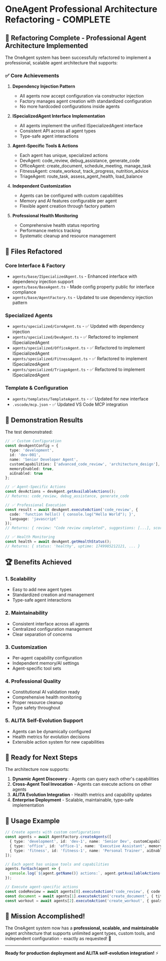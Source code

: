 # OneAgent Professional Architecture Refactoring - COMPLETE

## 🎉 Refactoring Complete - Professional Agent Architecture Implemented

The OneAgent system has been successfully refactored to implement a professional, scalable agent architecture that supports:

### ✅ Core Achievements

1. **Dependency Injection Pattern**
   - All agents now accept configuration via constructor injection
   - Factory manages agent creation with standardized configuration
   - No more hardcoded configurations inside agents

2. **ISpecializedAgent Interface Implementation**
   - All agents implement the unified ISpecializedAgent interface
   - Consistent API across all agent types
   - Type-safe agent interactions

3. **Agent-Specific Tools & Actions**
   - Each agent has unique, specialized actions
   - DevAgent: code_review, debug_assistance, generate_code
   - OfficeAgent: create_document, schedule_meeting, manage_task
   - FitnessAgent: create_workout, track_progress, nutrition_advice
   - TriageAgent: route_task, assess_agent_health, load_balance

4. **Independent Customization**
   - Agents can be configured with custom capabilities
   - Memory and AI features configurable per agent
   - Flexible agent creation through factory pattern

5. **Professional Health Monitoring**
   - Comprehensive health status reporting
   - Performance metrics tracking
   - Systematic cleanup and resource management

## 📁 Files Refactored

### Core Interface & Factory
- `agents/base/ISpecializedAgent.ts` - Enhanced interface with dependency injection support
- `agents/base/BaseAgent.ts` - Made config property public for interface compliance
- `agents/base/AgentFactory.ts` - Updated to use dependency injection pattern

### Specialized Agents
- `agents/specialized/CoreAgent.ts` - ✅ Updated with dependency injection
- `agents/specialized/DevAgent.ts` - ✅ Refactored to implement ISpecializedAgent
- `agents/specialized/OfficeAgent.ts` - ✅ Refactored to implement ISpecializedAgent  
- `agents/specialized/FitnessAgent.ts` - ✅ Refactored to implement ISpecializedAgent
- `agents/specialized/TriageAgent.ts` - ✅ Refactored to implement ISpecializedAgent

### Template & Configuration
- `agents/templates/TemplateAgent.ts` - ✅ Updated for new interface
- `.vscode/mcp.json` - ✅ Updated VS Code MCP integration

## 🚀 Demonstration Results

The test demonstrated:

```typescript
// ✅ Custom Configuration
const devAgentConfig = {
  type: 'development',
  id: 'dev-001', 
  name: 'Senior Developer Agent',
  customCapabilities: ['advanced_code_review', 'architecture_design'],
  memoryEnabled: true,
  aiEnabled: true
};

// ✅ Agent-Specific Actions
const devActions = devAgent.getAvailableActions();
// Returns: code_review, debug_assistance, generate_code

// ✅ Professional Execution
const result = await devAgent.executeAction('code_review', {
  code: 'function hello() { console.log("Hello World"); }',
  language: 'javascript'
});
// Returns: { review: "Code review completed", suggestions: [...], score: 85 }

// ✅ Health Monitoring
const health = await devAgent.getHealthStatus();
// Returns: { status: 'healthy', uptime: 1749985212121, ... }
```

## 🏆 Benefits Achieved

### 1. Scalability
- Easy to add new agent types
- Standardized creation and management
- Type-safe agent interactions

### 2. Maintainability  
- Consistent interface across all agents
- Centralized configuration management
- Clear separation of concerns

### 3. Customization
- Per-agent capability configuration
- Independent memory/AI settings
- Agent-specific tool sets

### 4. Professional Quality
- Constitutional AI validation ready
- Comprehensive health monitoring
- Proper resource cleanup
- Type safety throughout

### 5. ALITA Self-Evolution Support
- Agents can be dynamically configured
- Health metrics for evolution decisions
- Extensible action system for new capabilities

## 🔄 Ready for Next Steps

The architecture now supports:

1. **Dynamic Agent Discovery** - Agents can query each other's capabilities
2. **Cross-Agent Tool Invocation** - Agents can execute actions on other agents
3. **ALITA Evolution Integration** - Health metrics and capability updates
4. **Enterprise Deployment** - Scalable, maintainable, type-safe implementation

## 🎯 Usage Example

```typescript
// Create agents with custom configurations
const agents = await AgentFactory.createAgents([
  { type: 'development', id: 'dev-1', name: 'Senior Dev', customCapabilities: [...] },
  { type: 'office', id: 'office-1', name: 'Executive Assistant', memoryEnabled: true },
  { type: 'fitness', id: 'fitness-1', name: 'Personal Trainer', aiEnabled: true }
]);

// Each agent has unique tools and capabilities
agents.forEach(agent => {
  console.log(`${agent.getName()} actions:`, agent.getAvailableActions());
});

// Execute agent-specific actions
const codeReview = await agents[0].executeAction('code_review', { code: '...', language: 'ts' });
const document = await agents[1].executeAction('create_document', { title: 'Report' });  
const workout = await agents[2].executeAction('create_workout', { goals: 'strength' });
```

## 🎊 Mission Accomplished!

The OneAgent system now has a **professional, scalable, and maintainable** agent architecture that supports unlimited agent types, custom tools, and independent configuration - exactly as requested! 🎉

---

**Ready for production deployment and ALITA self-evolution integration!** ⚡
